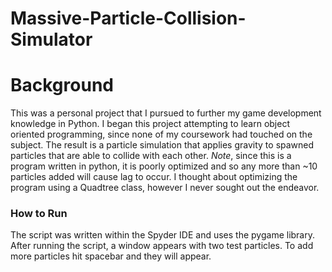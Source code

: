 # Massive-Particle-Collision-Simulator

# Background
This was a personal project that I pursued to further my game development knowledge in Python. I began this project attempting to learn object oriented programming, since none of my coursework had touched on the subject. The result is a particle simulation that applies gravity to spawned particles that are able to collide with each other. *Note*, since this is a program written in python, it is poorly optimized and so any more than ~10 particles added will cause lag to occur. I thought about optimizing the program using a Quadtree class, however I never sought out the endeavor. 

### How to Run
The script was written within the Spyder IDE and uses the pygame library. After running the script, a window appears with two test particles. To add more particles hit spacebar and they will appear. 

